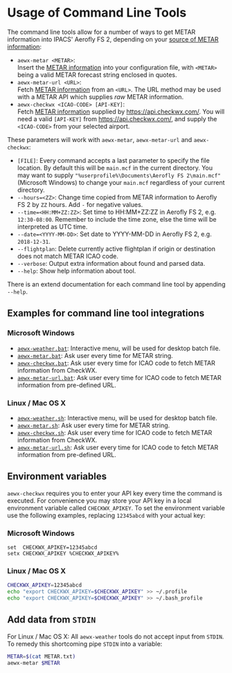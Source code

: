 Usage of Command Line Tools
==================

The command line tools allow for a number of ways to get METAR information into IPACS' Aerofly FS 2, depending on your [source of METAR information](./metar.md):

* `aewx-metar <METAR>`:  
  Insert the [METAR information](./metar.md) into your configuration file, with `<METAR>` being a valid METAR forecast string enclosed in quotes.
* `aewx-metar-url <URL>`:  
  Fetch [METAR information](./metar.md) from an `<URL>`. The URL method may be used with a METAR API which supplies _raw_ METAR information.
* `aewx-checkwx <ICAO-CODE> [API-KEY]`:  
  Fetch [METAR information](./metar.md) supplied by https://api.checkwx.com/. You will need a valid `[API-KEY]` from https://api.checkwx.com/, and supply the `<ICAO-CODE>` from your selected airport.

These parameters will work with `aewx-metar`, `aewx-metar-url` and `aewx-checkwx`:

* `[FILE]`: Every command accepts a last parameter to specify the file location. By default this will be `main.mcf` in the current directory. You may want to supply `"%userprofile%\Documents\Aerofly FS 2\main.mcf"` (Microsoft Windows) to change your `main.mcf` regardless of your current directory.
* `--hours=<ZZ>`: Change time copied from METAR information to Aerofly FS 2 by `ZZ` hours. Add `-` for negative values.
* `--time=<HH:MM+ZZ:ZZ>`: Set time to HH:MM+ZZ:ZZ in Aerofly FS 2, e.g. `12:30-08:00`. Remember to include the time zone, else the time will be interpreted as UTC time.
* `--date=<YYYY-MM-DD>`: Set date to YYYY-MM-DD in Aerofly FS 2, e.g. `2018-12-31`.
* `--flightplan`: Delete currently active flightplan if origin or destination does not match METAR ICAO code.
* `--verbose`: Output extra information about found and parsed data.
* `--help`: Show help information about tool.

There is an extend documentation for each command line tool by appending `--help`.

Examples for command line tool integrations
-------------------------------------------

### Microsoft Windows

* [`aewx-weather.bat`](aewx-weather.bat): Interactive menu, will be used for desktop batch file.
* [`aewx-metar.bat`](aewx-metar.bat): Ask user every time for METAR string.
* [`aewx-checkwx.bat`](aewx-checkwx.bat): Ask user every time for ICAO code to fetch METAR information from CheckWX.
* [`aewx-metar-url.bat`](aewx-metar-url.bat): Ask user every time for ICAO code to fetch METAR information from pre-defined URL.

### Linux / Mac OS X

* [`aewx-weather.sh`](aewx-weather.sh): Interactive menu, will be used for desktop batch file.
* [`aewx-metar.sh`](aewx-metar.sh): Ask user every time for METAR string.
* [`aewx-checkwx.sh`](aewx-checkwx.sh): Ask user every time for ICAO code to fetch METAR information from CheckWX.
* [`aewx-metar-url.sh`](aewx-metar-url.sh): Ask user every time for ICAO code to fetch METAR information from pre-defined URL.

Environment variables
---------------------

`aewx-checkwx` requires you to enter your API key every time the command is executed. For convenience you may store your API key in a local environment variable called `CHECKWX_APIKEY`. To set the environment variable use the following examples, replacing `12345abcd` with your actual key:

### Microsoft Windows

```batch
set  CHECKWX_APIKEY=12345abcd
setx CHECKWX_APIKEY %CHECKWX_APIKEY%
```

### Linux / Mac OS X

```bash
CHECKWX_APIKEY=12345abcd
echo "export CHECKWX_APIKEY=$CHECKWX_APIKEY" >> ~/.profile
echo "export CHECKWX_APIKEY=$CHECKWX_APIKEY" >> ~/.bash_profile
```

Add data from `STDIN`
---------------------

For Linux / Mac OS X: All `aewx-weather` tools do not accept input from `STDIN`. To remedy this shortcoming pipe `STDIN` into a variable:

```bash
METAR=$(cat METAR.txt)
aewx-metar $METAR

```
